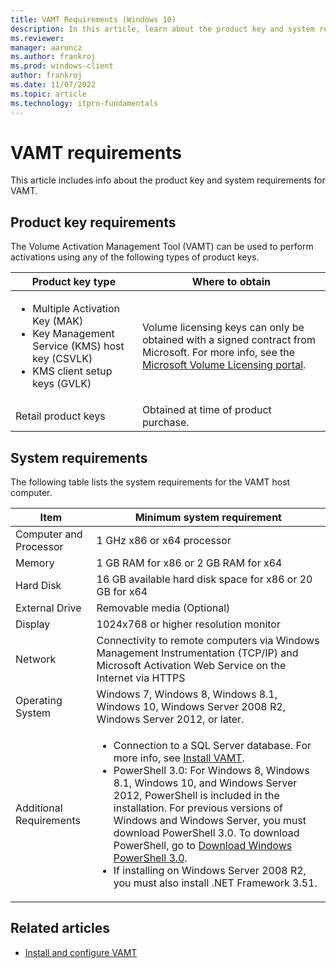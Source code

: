 ```yaml
---
title: VAMT Requirements (Windows 10)
description: In this article, learn about the product key and system requierements for Volume Activation Management Tool (VAMT).
ms.reviewer: 
manager: aaroncz
ms.author: frankroj
ms.prod: windows-client
author: frankroj
ms.date: 11/07/2022
ms.topic: article
ms.technology: itpro-fundamentals
---
```


# VAMT requirements

This article includes info about the product key and system requirements for VAMT.

## Product key requirements

The Volume Activation Management Tool (VAMT) can be used to perform activations using any of the following types of product keys.

|Product key type |Where to obtain |
|-----------------|----------------|
|<ul><li>Multiple Activation Key (MAK)</li><li>Key Management Service (KMS) host key (CSVLK)</li><li>KMS client setup keys (GVLK)</li></ul> |Volume licensing keys can only be obtained with a signed contract from Microsoft. For more info, see the [Microsoft Volume Licensing portal](https://go.microsoft.com/fwlink/p/?LinkId=227282). |
|Retail product keys |Obtained at time of product purchase. |

## System requirements

The following table lists the system requirements for the VAMT host computer.

| Item | Minimum system requirement |
| ---- | ---------------------------|
| Computer and Processor | 1 GHz x86 or x64 processor |
| Memory | 1 GB RAM for x86 or 2 GB RAM for x64 |
| Hard Disk | 16 GB available hard disk space for x86 or 20 GB for x64 |
| External Drive | Removable media (Optional) |
| Display | 1024x768 or higher resolution monitor |
| Network | Connectivity to remote computers via Windows Management Instrumentation (TCP/IP) and Microsoft Activation Web Service on the Internet via HTTPS |
| Operating System | Windows 7, Windows 8, Windows 8.1, Windows 10, Windows Server 2008 R2, Windows Server 2012, or later. |
| Additional Requirements | <ul><li>Connection to a SQL Server database. For more info, see [Install VAMT](install-vamt.md).</li><li>PowerShell 3.0: For Windows 8, Windows 8.1, Windows 10, and Windows Server 2012, PowerShell is included in the installation. For previous versions of Windows and Windows Server, you must download PowerShell 3.0. To download PowerShell, go to [Download Windows PowerShell 3.0](/powershell/scripting/install/installing-powershell).</li><li>If installing on Windows Server 2008 R2, you must also install .NET Framework 3.51.</li></ul> |

## Related articles

- [Install and configure VAMT](install-configure-vamt.md)
